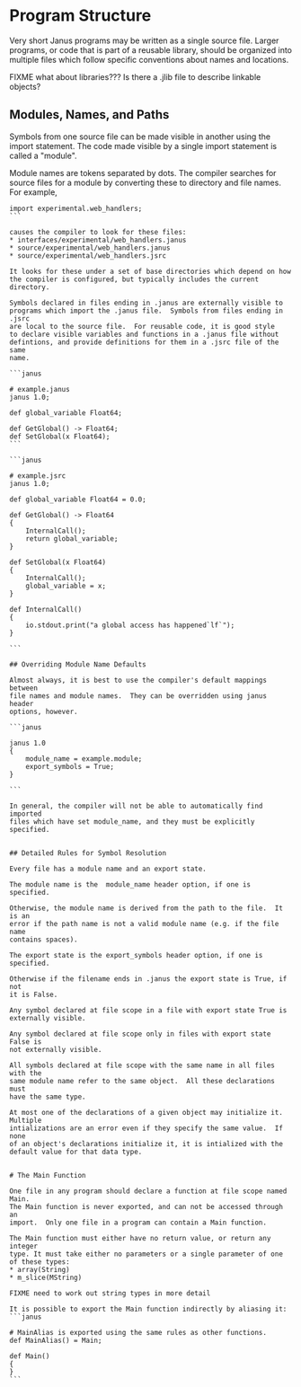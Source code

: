 
# Program Structure

Very short Janus programs may be written as a single source file.  Larger
programs, or code that is part of a reusable library, should be organized
into multiple files which follow specific conventions about names and
locations.

FIXME what about libraries???  Is there a .jlib file to describe linkable
objects?

## Modules, Names, and Paths

Symbols from one source file can be made visible in another using the
import statement.  The code made visible by a single import statement is
called a "module".

Module names are tokens separated by dots.  The compiler searches for
source files for a module by converting these to directory and file names.
For example,

````janus
import experimental.web_handlers;
```

causes the compiler to look for these files:
* interfaces/experimental/web_handlers.janus
* source/experimental/web_handlers.janus
* source/experimental/web_handlers.jsrc

It looks for these under a set of base directories which depend on how
the compiler is configured, but typically includes the current directory.

Symbols declared in files ending in .janus are externally visible to
programs which import the .janus file.  Symbols from files ending in .jsrc
are local to the source file.  For reusable code, it is good style
to declare visible variables and functions in a .janus file without
defintions, and provide definitions for them in a .jsrc file of the same
name.

```janus

# example.janus
janus 1.0;

def global_variable Float64;

def GetGlobal() -> Float64;
def SetGlobal(x Float64);
```

```janus

# example.jsrc
janus 1.0;

def global_variable Float64 = 0.0;

def GetGlobal() -> Float64
{
	InternalCall();
	return global_variable;
}

def SetGlobal(x Float64)
{
	InternalCall();
	global_variable = x;
}

def InternalCall()
{
	io.stdout.print("a global access has happened`lf`");
}

```

## Overriding Module Name Defaults

Almost always, it is best to use the compiler's default mappings between
file names and module names.  They can be overridden using janus header
options, however.

```janus

janus 1.0
{
	module_name = example.module;
	export_symbols = True;
}

```

In general, the compiler will not be able to automatically find imported
files which have set module_name, and they must be explicitly specified.


## Detailed Rules for Symbol Resolution

Every file has a module name and an export state.

The module name is the  module_name header option, if one is specified.

Otherwise, the module name is derived from the path to the file.  It is an
error if the path name is not a valid module name (e.g. if the file name
contains spaces).

The export state is the export_symbols header option, if one is specified.

Otherwise if the filename ends in .janus the export state is True, if not
it is False.

Any symbol declared at file scope in a file with export state True is
externally visible.

Any symbol declared at file scope only in files with export state False is
not externally visible.

All symbols declared at file scope with the same name in all files with the
same module name refer to the same object.  All these declarations must
have the same type.

At most one of the declarations of a given object may initialize it.  Multiple
intializations are an error even if they specify the same value.  If none
of an object's declarations initialize it, it is intialized with the
default value for that data type.


# The Main Function

One file in any program should declare a function at file scope named Main.
The Main function is never exported, and can not be accessed through an
import.  Only one file in a program can contain a Main function.

The Main function must either have no return value, or return any integer
type. It must take either no parameters or a single parameter of one
of these types:
* array(String)
* m_slice(MString)

FIXME need to work out string types in more detail

It is possible to export the Main function indirectly by aliasing it:
```janus

# MainAlias is exported using the same rules as other functions.
def MainAlias() = Main;

def Main()
{
}
```

